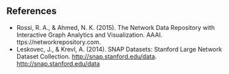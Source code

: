 ## References
- Rossi, R. A., & Ahmed, N. K. (2015). The Network Data Repository with Interactive Graph Analytics and Visualization. AAAI. ttps://networkrepository.com.
- Leskovec, J., & Krevl, A. (2014). SNAP Datasets: Stanford Large Network Dataset Collection. http://snap.stanford.edu/data. http://snap.stanford.edu/data
